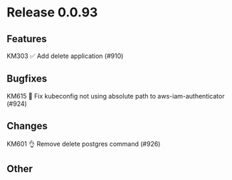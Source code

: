 # Release 0.0.93

## Features

KM303 ✅ Add delete application (#910)

## Bugfixes

KM615 🐛 Fix kubeconfig not using absolute path to aws-iam-authenticator (#924)

## Changes
KM601 👌 Remove delete postgres command (#926)

## Other

